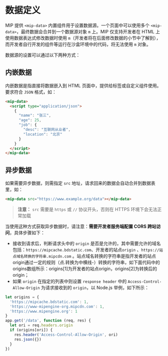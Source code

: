 # 数据定义

MIP 提供 `<mip-data>` 内置组件用于设置数据源。一个页面中可以使用多个 `<mip-data>`，最终数据会合并到一个数据源对象 `m` 上。MIP 仅支持开发者在 HTML 上使用数据表达式修改数据时使用 `m`（开发者将在后面修改数据的小节中了解到），而开发者自行开发的组件等运行在沙盒环境中的代码，将无法使用 `m` 对象。

数据源的设置可以通过以下两种方式：

## 内嵌数据

内嵌数据是指直接将数据嵌入到 HTML 页面中，提供给标签或自定义组件使用。要求符合 `JSON` 格式，如：

```html
<mip-data>
  <script type="application/json">
    {
      "name": "张三",
      "age": 25,
      "job": {
        "desc": "互联网从业者",
        "location": "北京"
      }
    }
  </script>
</mip-data>
```

## 异步数据

如果需要异步数据，则需指定 `src` 地址，请求回来的数据会自动合并到数据表里，如：

```html
<mip-data src="https://www.example.org/data"></mip-data>
```

>**注意：**
> `src` 需要是 `https` 或 `//` 协议开头，否则在 HTTPS 环境下会无法正常加载

当使用这种方式获取异步数据时，请注意：**需要开发者服务端配置 CORS 跨站访问**，具体步骤如下：

- 接收到请求后，判断请求头中的 `origin` 是否是允许的，其中需要允许的域名包括：`https://mipcache.bdstatic.com`、开发者的站点`origin` 、`https://站点域名转换的字符串.mipcdn.com` 。站点域名转换的字符串是指开发者的站点origin通过一定的规则（点.转换为中横线-）转换的字符串，如下面代码中的origins数组所示：origins[1]为开发者的站点origin，origins[2]为转换后的 origin；
- 如果 `origin` 在指定的列表中则设置 `response header` 中的 `Access-Control-Allow-Origin` 为请求接收到的 `origin`，以 Node.js 举例，如下所示：

```javascript
let origins = {
  'https://mipcache.bdstatic.com': 1,
  'https://www-mipengine-org.mipcdn.com': 1,
  'https://www.mipengine.org': 1
}
app.get('/data', function (req, res) {
  let ori = req.headers.origin
  if (origins[ori]) {
    res.header('Access-Control-Allow-Origin', ori)
    res.json({})
  }
})
```
